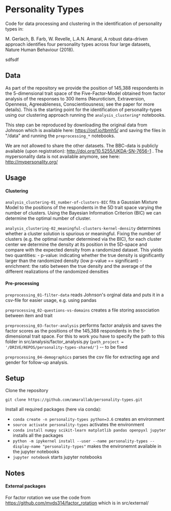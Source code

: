 # Personality Types

Code for data processing and clustering in the identification of personality types in:

M. Gerlach, B. Farb, W. Revelle, L.A.N. Amaral, A robust data-driven approach identifies four personality types across four large datasets, Nature Human Behaviour (2018).

sdfsdf

## Data

As part of the repository we provide the position of 145,388 respondents in the 5-dimensional trait space of the Five-Factor-Model obtained from factor analysis of the responses to 300 items (Neuroticism, Extraversion, Openness, Agreeableness, Conscientiousness; see the paper for more details). This is the starting point for the identification of personality-types using our clustering approach running the ```analysis_clustering*``` notebooks.

This step can be reproduced by downloading the original data from Johnson which is available here: https://osf.io/tbmh5/ and saving the files in "/data" and running the ```preprocessing_*``` notebooks.

We are not allowed to share the other datasets. The BBC-data is publicly available (upon registration): http://doi.org/10.5255/UKDA-SN-7656-1 . The mypersonality data is not available anymore, see here: http://mypersonality.org/

## Usage

#### Clustering

```analysis_clustering-01_number-of-clusters-BIC``` fits a Gaussian Mixture Model to the positions of the respondents in the 5D trait space varying the number of clusters. Using the Bayesian Information Criterion (BIC) we can determine the optimal number of cluster.

```analysis_clustering-02_meaningful-clusters-kernel-density``` determines whether a cluster solution is spurious or meaningful. Fixing the number of clusters (e.g. the optimal number determined via the BIC), for each cluster center we determine the density at its position in the 5D-space and compare with the expected density from a randomized dataset. This yields two quantities:
    - p-value: indicating whether the true density is significantly larger than the randomized density (low p-value == significant)
    - enrichment: the ratio between the true density and the average of the different realizations of the randomized densities 

#### Pre-processing

```preprocessing_01-filter-data``` reads Johnson's orginal data and puts it in a csv-file for easier usage, e.g. using pandas

```preprocessing_02-questions-vs-domains``` creates a file storing association between item and trait

```preprocessing_03-factor-analysis``` performs factor analysis and saves the factor scores as the positions of the 145,388 respondents in the 5-dimensional trait space. For this to work you have to specify the path to this folder in src/analysis/factor_analysis.py (```path_project = '/DRIVE/REPOS/personality-types-shared/'```) -- to be fixed

```preprocessing_04-demographics``` parses the csv file for extracting age and gender for follow-up analysis.




## Setup

Clone the repository

```git clone https://github.com/amarallab/personality-types.git```

Install all required packages (here via conda):

- ```conda create -n personality-types python=3.6``` creates an environment
- ```source activate personality-types``` activates the environment
- ```conda install numpy scikit-learn matplotlib pandas openpyxl jupyter``` installs all the packages
- ```python -m ipykernel install --user --name personality-types --display-name "personality-types"``` makes the environemnt available in the jupyter notebooks
- ```jupyter notebook``` starts jupyter notebooks 

## Notes

#### External packages

For factor rotation we use the code from https://github.com/mvds314/factor_rotation which is in src/external/
